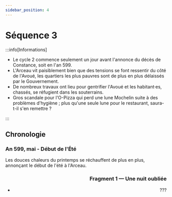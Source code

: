 ```yaml
---
sidebar_position: 4
---
```


# Séquence 3

:::info[Informations]

- Le cycle 2 commence seulement un jour avant l'annonce du décès de Constance, soit en l'an 599.
- L'Arceau vit paisiblement bien que des tensions se font ressentir du côté de l'Avoué, les quartiers les plus pauvres sont de plus en plus délaissés par le Gouvernement.
- De nombreux travaux ont lieu pour gentrifier l'Avoué et les habitant·es, chassés, se réfugient dans les souterrains.
- Gros scandale pour l'O-Pizza qui perd une lune Mochelin suite à des problèmes d'hygiène ; plus qu'une seule lune pour le restaurant, saura-t-il s'en remettre ?

:::

## Chronologie

<Timeline horizontal>

<TimelineItem align='left'>

### An 599, mai - Début de l'Été

Les douces chaleurs du printemps se réchauffent de plus en plus, annonçant le début de l'été à l'Arceau.

</TimelineItem>

<TimelineItem align='right'>

### Fragment 1 — Une nuit oubliée

- ???

</TimelineItem>

</Timeline>